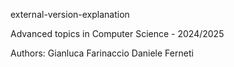 external-version-explanation

Advanced topics in Computer Science - 2024/2025

Authors:
Gianluca Farinaccio
Daniele Ferneti